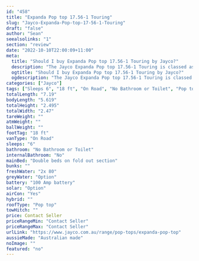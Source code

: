 ```yaml
---
id: "458"
title: "Expanda Pop top 17.56-1 Touring"
slug: "Jayco-Expanda-Pop-top-17-56-1-Touring"
draft: "false"
author: "Sean"
seealsolinks: "1"
section: "review"
date: "2022-10-10T22:00:09+11:00"
meta:
  title: "Should I buy Expanda Pop top 17.56-1 Touring by Jayco?"
  description: "The Jayco Expanda Pop top 17.56-1 Touring is classed as On Road, and sleeps 6 people. It is Australian made and comes in at 18 ft. It generally has No Bathroom or Toilet."
  ogtitle: "Should I buy Expanda Pop top 17.56-1 Touring by Jayco?"
  ogdescription: "The Jayco Expanda Pop top 17.56-1 Touring is classed as On Road, and sleeps 6 people. It is Australian made and comes in at 18 ft. It generally has No Bathroom or Toilet."
categories: ["Jayco"]
tags: ["Sleeps 6", "18 ft", "On Road", "No Bathroom or Toilet", "Pop top", "Price Unknown", "Australian made"]
totalLength: "7.19"
bodyLength: "5.619"
totalHeight: "2.495"
totalWidth: "2.47"
tareWeight: ""
atmWeight: ""
ballWeight: ""
footTag: "18 ft"
vanType: "On Road"
sleeps: "6"
bathroom: "No Bathroom or Toilet"
internalBathroom: "No"
mainBed: "Double beds on fold out section"
bunks: ""
freshWater: "2x 80"
greyWater: "Option"
battery: "100 Amp battery"
solar: "Option"
airCon: "Yes"
hybrid: ""
roofType: "Pop top"
towHitch: ""
price: Contact Seller
priceRangeMin: "Contact Seller"
priceRangeMax: "Contact Seller"
urlLink: "https://www.jayco.com.au/range/pop-tops/expanda-pop-top"
aussieMade: "Australian made"
noImage: ""
featured: "no"
---
```

